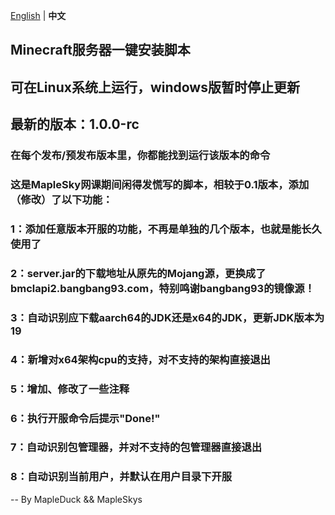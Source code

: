 [English](readme.md) | **中文**
## Minecraft服务器一键安装脚本
## 可在Linux系统上运行，windows版暂时停止更新
## 最新的版本：1.0.0-rc
### 在每个发布/预发布版本里，你都能找到运行该版本的命令
### 这是MapleSky网课期间闲得发慌写的脚本，相较于0.1版本，添加（修改）了以下功能：
### 1：添加任意版本开服的功能，不再是单独的几个版本，也就是能长久使用了
### 2：server.jar的下载地址从原先的Mojang源，更换成了bmclapi2.bangbang93.com，特别鸣谢bangbang93的镜像源！
### 3：自动识别应下载aarch64的JDK还是x64的JDK，更新JDK版本为19
### 4：新增对x64架构cpu的支持，对不支持的架构直接退出
### 5：增加、修改了一些注释
### 6：执行开服命令后提示"Done!"
### 7：自动识别包管理器，并对不支持的包管理器直接退出
### 8：自动识别当前用户，并默认在用户目录下开服

-- By MapleDuck && MapleSkys
